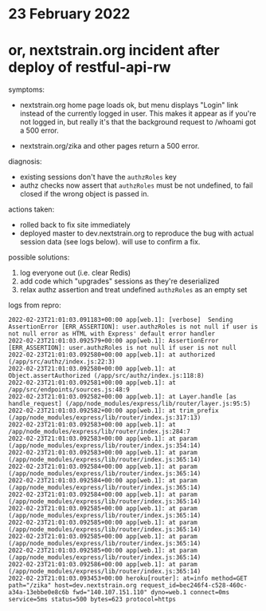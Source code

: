 # 23 February 2022
# or, nextstrain.org incident after deploy of restful-api-rw

symptoms:

- nextstrain.org home page loads ok, but menu displays "Login" link instead of
  the currently logged in user.  This makes it appear as if you're not logged
  in, but really it's that the background request to /whoami got a 500 error.

- nextstrain.org/zika and other pages return a 500 error.

diagnosis:

- existing sessions don't have the `authzRoles` key
- authz checks now assert that `authzRoles` must be not undefined, to fail
  closed if the wrong object is passed in.

actions taken:

- rolled back to fix site immediately
- deployed master to dev.nextstrain.org to reproduce the bug with actual
  session data (see logs below).  will use to confirm a fix.

possible solutions:

1. log everyone out (i.e. clear Redis)
2. add code which "upgrades" sessions as they're deserialized
3. relax authz assertion and treat undefined `authzRoles` as an empty set

logs from repro:

```
2022-02-23T21:01:03.091183+00:00 app[web.1]: [verbose]  Sending AssertionError [ERR_ASSERTION]: user.authzRoles is not null if user is not null error as HTML with Express' default error handler
2022-02-23T21:01:03.092579+00:00 app[web.1]: AssertionError [ERR_ASSERTION]: user.authzRoles is not null if user is not null
2022-02-23T21:01:03.092580+00:00 app[web.1]: at authorized (/app/src/authz/index.js:22:3)
2022-02-23T21:01:03.092580+00:00 app[web.1]: at Object.assertAuthorized (/app/src/authz/index.js:118:8)
2022-02-23T21:01:03.092581+00:00 app[web.1]: at /app/src/endpoints/sources.js:48:9
2022-02-23T21:01:03.092582+00:00 app[web.1]: at Layer.handle [as handle_request] (/app/node_modules/express/lib/router/layer.js:95:5)
2022-02-23T21:01:03.092582+00:00 app[web.1]: at trim_prefix (/app/node_modules/express/lib/router/index.js:317:13)
2022-02-23T21:01:03.092583+00:00 app[web.1]: at /app/node_modules/express/lib/router/index.js:284:7
2022-02-23T21:01:03.092583+00:00 app[web.1]: at param (/app/node_modules/express/lib/router/index.js:354:14)
2022-02-23T21:01:03.092583+00:00 app[web.1]: at param (/app/node_modules/express/lib/router/index.js:365:14)
2022-02-23T21:01:03.092584+00:00 app[web.1]: at param (/app/node_modules/express/lib/router/index.js:365:14)
2022-02-23T21:01:03.092584+00:00 app[web.1]: at param (/app/node_modules/express/lib/router/index.js:365:14)
2022-02-23T21:01:03.092584+00:00 app[web.1]: at param (/app/node_modules/express/lib/router/index.js:365:14)
2022-02-23T21:01:03.092585+00:00 app[web.1]: at param (/app/node_modules/express/lib/router/index.js:365:14)
2022-02-23T21:01:03.092585+00:00 app[web.1]: at param (/app/node_modules/express/lib/router/index.js:365:14)
2022-02-23T21:01:03.092585+00:00 app[web.1]: at param (/app/node_modules/express/lib/router/index.js:365:14)
2022-02-23T21:01:03.092585+00:00 app[web.1]: at param (/app/node_modules/express/lib/router/index.js:365:14)
2022-02-23T21:01:03.092586+00:00 app[web.1]: at param (/app/node_modules/express/lib/router/index.js:365:14)
2022-02-23T21:01:03.093453+00:00 heroku[router]: at=info method=GET path="/zika" host=dev.nextstrain.org request_id=bec246f4-c528-460c-a34a-13ebbe0e8c6b fwd="140.107.151.110" dyno=web.1 connect=0ms service=5ms status=500 bytes=623 protocol=https
```
